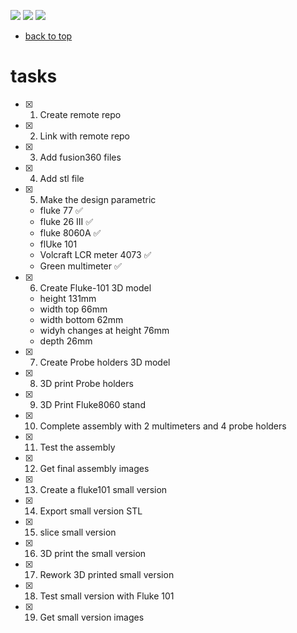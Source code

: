 [![](https://img.shields.io/badge/organization-nikosLab-blue.svg)](https://github.com/iotmodular) 
[![](https://img.shields.io/badge/remote-multimeterStand-green.svg)](https://github.com/nikoschalikias/multimeterStand) 
[![](https://img.shields.io/badge/local-F:\prj\nikosLab\multimeterStand-orange.svg)]() 


* [back to top](README.md)

# tasks

- [x] 1. Create remote repo
- [x] 2. Link with remote repo
- [x] 3. Add fusion360 files
- [x] 4. Add stl file
- [x] 5. Make the design parametric
    - fluke 77 :white_check_mark:
    - fluke 26 III :white_check_mark:
    - fluke 8060A :white_check_mark:
    - flUke 101
    - Volcraft LCR meter 4073 :white_check_mark:
    - Green multimeter :white_check_mark:
- [x] 6. Create Fluke-101 3D model 
    - height 131mm
    - width top 66mm
    - width bottom 62mm
    - widyh changes at height 76mm
    - depth 26mm
- [x] 7. Create Probe holders 3D model 
- [x] 8. 3D print Probe holders
- [x] 9. 3D Print Fluke8060 stand
- [x] 10. Complete assembly with 2 multimeters and 4 probe holders
- [x] 11. Test the assembly
- [x] 12. Get final assembly images
- [x] 13. Create a fluke101 small version
- [x] 14. Export small version STL
- [x] 15. slice small version
- [x] 16. 3D print the small version
- [x] 17. Rework 3D printed small version
- [x] 18. Test small version with Fluke 101
- [x] 19. Get small version images




